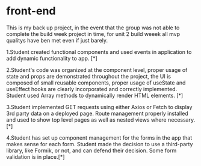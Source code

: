 # front-end

This is my back up project, in the event that the group was not able to complete the build week project in time, for unit 2 build weeek all mvp qualitys have ben met even if just barely.

1.Student created functional components and used events in application to add dynamic functionality to app. [*]

2.Student's code was organized at the component level, proper usage of state and props are demonstrated throughout the project, the UI is composed of small reusable components, proper usage of useState and useEffect hooks are clearly incorporated and correctly implemented.  Student used Array methods to dynamically render HTML elements. [*]

3.Student implemented GET requests using either Axios or Fetch to display 3rd party data on a deployed page. Route management properly installed and used to show top level pages as well as nested views where necessary.[*]

4.Student has set up component management for the forms in the app that makes sense for each form. Student made the decision to use a third-party library, like Formik, or not, and can defend their decision. Some form validation is in place.[*]


